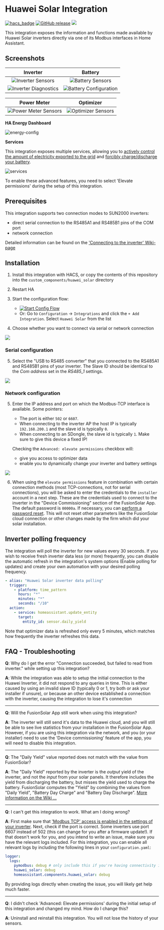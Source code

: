 # Huawei Solar Integration

[![hacs_badge](https://img.shields.io/badge/HACS-Default-orange.svg)](https://github.com/hacs/integration)
[![GitHub release](https://img.shields.io/github/release/wlcrs/huawei_solar.svg)](https://GitHub.com/wlcrs/huawei_solar/releases/)
![](https://img.shields.io/badge/dynamic/json?color=41BDF5&logo=home-assistant&label=integration%20usage&suffix=%20installs&cacheSeconds=15600&url=https://analytics.home-assistant.io/custom_integrations.json&query=$.huawei_solar.total)

This integration exposes the information and functions made available by Huawei Solar inverters directly via one of its Modbus interfaces in Home Assistant.

## Screenshots

| **Inverter**                                                           | **Battery**                                                  |
|:----------------------------------------------------------------------:|:------------------------------------------------------------:|
|![Inverter Sensors](images/inverter_sensors.png)                        | ![Battery Sensors](images/battery_sensors.png)               |
|![Inverter Diagnostics](images/inverter_configuration_diagnostics.png)  | ![Battery Configuration](images/battery_configuration.png)   |


|**Power Meter**                                          | **Optimizer**                                       |
|:-------------------------------------------------------:|:---------------------------------------------------:|
|![Power Meter Sensors](images/power_meter_sensors.png)   | ![Optimizer Sensors](images/optimizer_sensors.png)  |



**HA Energy Dashboard**

![energy-config](images/energy-config.png)

**Services**

This integration exposes multiple services, allowing you to [actively control the amount of electricity exported to the grid](https://github.com/wlcrs/huawei_solar/wiki/Changing-Active-Power-Control) and [forcibly charge/discharge your battery](https://github.com/wlcrs/huawei_solar/wiki/Force-charge-discharge-battery). 

![services](images/services.png)

To enable these advanced features, you need to select 'Elevate permissions' during the setup of this integration.

## Prerequisites

This integration supports two connection modes to SUN2000 inverters:
- direct serial connection to the RS485A1 and RS485B1 pins of the COM port 
- network connection

Detailed information can be found on the ['Connecting to the inverter' Wiki-page](https://github.com/wlcrs/huawei_solar/wiki/Connecting-to-the-inverter)

## Installation

1. Install this integration with HACS, or copy the contents of this
repository into the `custom_components/huawei_solar` directory
2. Restart HA
3. Start the configuration flow:
   - [![Start Config Flow](https://my.home-assistant.io/badges/config_flow_start.svg)](https://my.home-assistant.io/redirect/config_flow_start?domain=huawei_solar)
   - Or: Go to `Configuration` -> `Integrations` and click the `+ Add Integration`. Select `Huawei Solar` from the list

4. Choose whether you want to connect via serial or network connection


![](images/select-connection-type.png)


### Serial configuration

5. Select the "USB to RS485 converter" that you connected to the RS485A1 and RS485B1 pins of your inverter. The Slave ID should be identical to the *Com address* set in the *RS485_1* settings.

![](images/usb-device.png)

### Network configuration

5. Enter the IP address and port on which the Modbus-TCP interface is available. Some pointers:
   - The port is either `502` or `6607`.
   - When connecting to the inverter AP the host IP is typically `192.168.200.1` and the slave id is typically `0`. 
   - When connecting to an SDongle, the slave id is typically `1`. Make sure to give this device a fixed IP!
   
   Checking the `Advanced: elevate permissions` checkbox will:
   - give you access to optimizer data
   - enable you to dynamically change your inverter and battery settings

![](images/network-configuration.png)

6. When using the `elevate permissions` feature in combination with certain connection methods (most TCP-connections, not for serial connections), 
   you will be asked to enter the credentials to the `installer` account in a next step. These are the
credentials used to connect to the inverter in the "Device Commissioning" section of
the FusionSolar App. The default password is `00000a`. If necessary, you can [perform a password reset](https://support.huawei.com/enterprise/en/doc/EDOC1100136173/8aa1f88a/resetting-password). This will not reset other parameters like the FusionSolar cloud connection or other changes made by the firm which did your solar installation.


## Inverter polling frequency

The integration will poll the inverter for new values every 30 seconds. If you wish to receive fresh inverter data less (or more) frequently, you can disable the automatic refresh in the integration's system options (Enable polling for updates) and create your own automation with your desired polling frequency.

```yaml
- alias: "Huawei Solar inverter data polling"
  trigger:
    - platform: time_pattern
      hours: "*"
      minutes: "*"
      seconds: "/10"
  action:
    - service: homeassistant.update_entity
      target:
        entity_id: sensor.daily_yield
```

Note that optimizer data is refreshed only every 5 minutes, which matches how frequently the inverter refreshes this data.

## FAQ - Troubleshooting

**Q**: Why do I get the error "Connection succeeded, but failed to read from inverter." while setting up this integration?

**A**: While the integration was able to setup the initial connection to the Huawei Inverter, it did not respond to any queries in time. This is either caused by using an invalid slave ID (typically 0 or 1, try both or ask your installer if unsure), or because an other device established a connection with the inverter, causing the integration to lose it's connection

---

**Q**: Will the FusionSolar App still work when using this integration?

**A**: The inverter will still send it's data to the Huawei cloud, and you will still be able to see live statistics from your installation in the FusionSolar App. However, if you are using this integration via the network, and you (or your installer) need to use the 'Device commissioning' feature of the app, you will need to disable this integration.

---

<a name="daily-yield"></a>

**Q**: The "Daily Yield" value reported does not match with the value from FusionSolar?

**A**: The "Daily Yield" reported by the inverter is the *output* yield of the inverter, and not the *input* from your solar panels. It therefore includes the yield from discharging the battery, but misses the yield used to charge the battery. FusionSolar computes the "Yield" by combining the values from "Daily Yield", "Battery Day Charge" and "Battery Day Discharge". [More information on the Wiki ...](https://github.com/wlcrs/huawei_solar/wiki/Daily-Solar-Yield)

---

<a name="debugging"></a>

**Q**: I can't get this integration to work. What am I doing wrong?

**A**: First make sure that ['Modbus TCP' access is enabled in the settings of your inverter](https://forum.huawei.com/enterprise/en/modbus-tcp-guide/thread/789585-100027). Next, check if the port is correct. Some inverters use port 6607 instead of 502 (this can change for you after a firmware update!). If that doesn't work for you, and you intend to write an issue, make sure you have the relevant logs included. For this integration, you can enable all relevant logs by including the following lines in your `configuration.yaml`:

```yaml
logger:
  logs:
    pymodbus: debug # only include this if you're having connectivity issues
    huawei_solar: debug
    homeassistant.components.huawei_solar: debug
```

By providing logs directly when creating the issue, you will likely get help much faster.

---

<a name="enable-elevated-permissions"></a>

**Q**: I didn't check 'Advanced: Elevate permissions' during the initial setup of this integration and changed my mind. How do I change this?

**A**: Uninstall and reinstall this integration. You will not lose the history of your sensors.